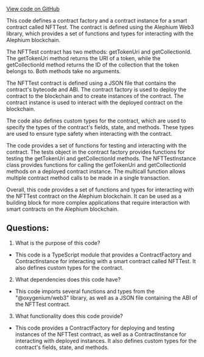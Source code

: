 [View code on GitHub](https://github.com/oxygenium/oxygenium-web3/artifacts/ts/NFTTest.ts)

This code defines a contract factory and a contract instance for a smart contract called NFTTest. The contract is defined using the Alephium Web3 library, which provides a set of functions and types for interacting with the Alephium blockchain.

The NFTTest contract has two methods: getTokenUri and getCollectionId. The getTokenUri method returns the URI of a token, while the getCollectionId method returns the ID of the collection that the token belongs to. Both methods take no arguments.

The NFTTest contract is defined using a JSON file that contains the contract's bytecode and ABI. The contract factory is used to deploy the contract to the blockchain and to create instances of the contract. The contract instance is used to interact with the deployed contract on the blockchain.

The code also defines custom types for the contract, which are used to specify the types of the contract's fields, state, and methods. These types are used to ensure type safety when interacting with the contract.

The code provides a set of functions for testing and interacting with the contract. The tests object in the contract factory provides functions for testing the getTokenUri and getCollectionId methods. The NFTTestInstance class provides functions for calling the getTokenUri and getCollectionId methods on a deployed contract instance. The multicall function allows multiple contract method calls to be made in a single transaction.

Overall, this code provides a set of functions and types for interacting with the NFTTest contract on the Alephium blockchain. It can be used as a building block for more complex applications that require interaction with smart contracts on the Alephium blockchain.
## Questions: 
 1. What is the purpose of this code?
- This code is a TypeScript module that provides a ContractFactory and ContractInstance for interacting with a smart contract called NFTTest. It also defines custom types for the contract.

2. What dependencies does this code have?
- This code imports several functions and types from the "@oxygenium/web3" library, as well as a JSON file containing the ABI of the NFTTest contract.

3. What functionality does this code provide?
- This code provides a ContractFactory for deploying and testing instances of the NFTTest contract, as well as a ContractInstance for interacting with deployed instances. It also defines custom types for the contract's fields, state, and methods.